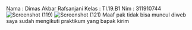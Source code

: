 Nama : Dimas Akbar Rafsanjani
Kelas : TI.19.B1
Nim : 311910744
![Screenshot (119)](https://user-images.githubusercontent.com/81542596/122763174-3afec780-d2c8-11eb-866d-fbe5c82603e6.png)
![Screenshot (121)](https://user-images.githubusercontent.com/81542596/122763401-7ef1cc80-d2c8-11eb-945a-1c5b0e7e3792.png)
Maaf pak tidak bisa muncul diweb
saya sudah mengikuti praktikum yang bapak kirim
